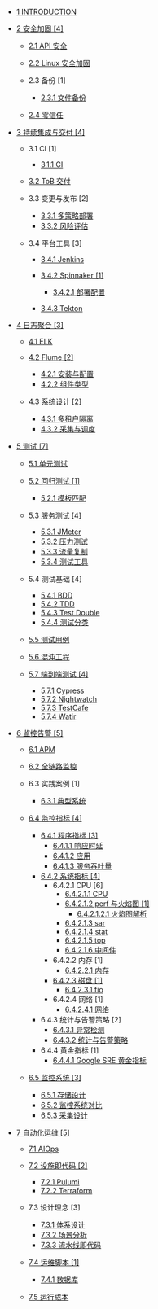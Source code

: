   - [1 INTRODUCTION](/INTRODUCTION.md)
  - [2 安全加固 [4]](/安全加固/README.md)
    - [2.1 API 安全](/安全加固/API%20安全/README.md)
      
    - [2.2 Linux 安全加固](/安全加固/Linux%20安全加固.md)
    - 2.3 备份 [1]
      - [2.3.1 文件备份](/安全加固/备份/文件备份.md)
    - [2.4 零信任](/安全加固/零信任/README.md)
      
  - [3 持续集成与交付 [4]](/持续集成与交付/README.md)
    - 3.1 CI [1]
      - [3.1.1 CI](/持续集成与交付/CI/CI.md)
    - [3.2 ToB 交付](/持续集成与交付/ToB%20交付/README.md)
      
    - 3.3 变更与发布 [2]
      - [3.3.1 多策略部署](/持续集成与交付/变更与发布/多策略部署.md)
      - [3.3.2 风险评估](/持续集成与交付/变更与发布/风险评估.md)
    - 3.4 平台工具 [3]
      - [3.4.1 Jenkins](/持续集成与交付/平台工具/Jenkins/README.md)
        
      - [3.4.2 Spinnaker [1]](/持续集成与交付/平台工具/Spinnaker/README.md)
        - [3.4.2.1 部署配置](/持续集成与交付/平台工具/Spinnaker/部署配置.md)
      - [3.4.3 Tekton](/持续集成与交付/平台工具/Tekton/README.md)
        
  - [4 日志聚合 [3]](/日志聚合/README.md)
    - [4.1 ELK](/日志聚合/ELK/README.md)
      
    - [4.2 Flume [2]](/日志聚合/Flume/README.md)
      - [4.2.1 安装与配置](/日志聚合/Flume/安装与配置.md)
      - [4.2.2 组件类型](/日志聚合/Flume/组件类型.md)
    - 4.3 系统设计 [2]
      - [4.3.1 多租户隔离](/日志聚合/系统设计/多租户隔离.md)
      - [4.3.2 采集与调度](/日志聚合/系统设计/采集与调度.md)
  - [5 测试 [7]](/测试/README.md)
    - [5.1 单元测试](/测试/单元测试/README.md)
      
    - [5.2 回归测试 [1]](/测试/回归测试/README.md)
      - [5.2.1 模板匹配](/测试/回归测试/模板匹配.md)
    - [5.3 服务测试 [4]](/测试/服务测试/README.md)
      - [5.3.1 JMeter](/测试/服务测试/JMeter.md)
      - [5.3.2 压力测试](/测试/服务测试/压力测试.md)
      - [5.3.3 流量复制](/测试/服务测试/流量复制.md)
      - [5.3.4 测试工具](/测试/服务测试/测试工具.md)
    - 5.4 测试基础 [4]
      - [5.4.1 BDD](/测试/测试基础/BDD.md)
      - [5.4.2 TDD](/测试/测试基础/TDD.md)
      - [5.4.3 Test Double](/测试/测试基础/Test%20Double.md)
      - [5.4.4 测试分类](/测试/测试基础/测试分类.md)
    - [5.5 测试用例](/测试/测试用例/README.md)
      
    - [5.6 混沌工程](/测试/混沌工程/README.md)
      
    - [5.7 端到端测试 [4]](/测试/端到端测试/README.md)
      - [5.7.1 Cypress](/测试/端到端测试/Cypress.md)
      - [5.7.2 Nightwatch](/测试/端到端测试/Nightwatch.md)
      - [5.7.3 TestCafe](/测试/端到端测试/TestCafe.md)
      - [5.7.4 Watir](/测试/端到端测试/Watir.md)
  - [6 监控告警 [5]](/监控告警/README.md)
    - [6.1 APM](/监控告警/APM/README.md)
      
    - [6.2 全链路监控](/监控告警/全链路监控/README.md)
      
    - 6.3 实践案例 [1]
      - [6.3.1 典型系统](/监控告警/实践案例/典型系统.md)
    - [6.4 监控指标 [4]](/监控告警/监控指标/README.md)
      - [6.4.1 程序指标 [3]](/监控告警/监控指标/程序指标/README.md)
        - [6.4.1.1 响应时延](/监控告警/监控指标/程序指标/响应时延.md)
        - [6.4.1.2 应用](/监控告警/监控指标/程序指标/应用.md)
        - [6.4.1.3 服务吞吐量](/监控告警/监控指标/程序指标/服务吞吐量.md)
      - [6.4.2 系统指标 [4]](/监控告警/监控指标/系统指标/README.md)
        - 6.4.2.1 CPU [6]
          - [6.4.2.1.1 CPU](/监控告警/监控指标/系统指标/CPU/CPU.md)
          - [6.4.2.1.2 perf 与火焰图 [1]](/监控告警/监控指标/系统指标/CPU/perf%20与火焰图/README.md)
            - [6.4.2.1.2.1 火焰图解析](/监控告警/监控指标/系统指标/CPU/perf%20与火焰图/火焰图解析.md)
          - [6.4.2.1.3 sar](/监控告警/监控指标/系统指标/CPU/sar.md)
          - [6.4.2.1.4 stat](/监控告警/监控指标/系统指标/CPU/stat.md)
          - [6.4.2.1.5 top](/监控告警/监控指标/系统指标/CPU/top.md)
          - [6.4.2.1.6 中间件](/监控告警/监控指标/系统指标/CPU/中间件.md)
        - 6.4.2.2 内存 [1]
          - [6.4.2.2.1 内存](/监控告警/监控指标/系统指标/内存/内存.md)
        - [6.4.2.3 磁盘 [1]](/监控告警/监控指标/系统指标/磁盘/README.md)
          - [6.4.2.3.1 fio](/监控告警/监控指标/系统指标/磁盘/fio.md)
        - 6.4.2.4 网络 [1]
          - [6.4.2.4.1 网络](/监控告警/监控指标/系统指标/网络/网络.md)
      - 6.4.3 统计与告警策略 [2]
        - [6.4.3.1 异常检测](/监控告警/监控指标/统计与告警策略/异常检测.md)
        - [6.4.3.2 统计与告警策略](/监控告警/监控指标/统计与告警策略/统计与告警策略.md)
      - 6.4.4 黄金指标 [1]
        - [6.4.4.1 Google SRE 黄金指标](/监控告警/监控指标/黄金指标/Google%20SRE%20黄金指标.md)
    - [6.5 监控系统 [3]](/监控告警/监控系统/README.md)
      - [6.5.1 存储设计](/监控告警/监控系统/存储设计.md)
      - [6.5.2 监控系统对比](/监控告警/监控系统/监控系统对比.md)
      - [6.5.3 采集设计](/监控告警/监控系统/采集设计.md)
  - [7 自动化运维 [5]](/自动化运维/README.md)
    - [7.1 AIOps](/自动化运维/AIOps/README.md)
      
    - [7.2 设施即代码 [2]](/自动化运维/设施即代码/README.md)
      - [7.2.1 Pulumi](/自动化运维/设施即代码/Pulumi.md)
      - [7.2.2 Terraform](/自动化运维/设施即代码/Terraform.md)
    - 7.3 设计理念 [3]
      - [7.3.1 体系设计](/自动化运维/设计理念/体系设计.md)
      - [7.3.2 场景分析](/自动化运维/设计理念/场景分析.md)
      - [7.3.3 流水线即代码](/自动化运维/设计理念/流水线即代码.md)
    - [7.4 运维脚本 [1]](/自动化运维/运维脚本/README.md)
      - [7.4.1 数据库](/自动化运维/运维脚本/数据库.md)
    - [7.5 运行成本](/自动化运维/运行成本/README.md)
      